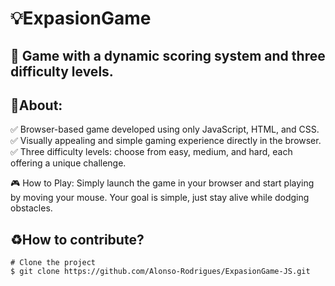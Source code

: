 <h1>
    💡ExpasionGame
</h1>
<h2>
    📩 Game with a dynamic scoring system and three difficulty levels.
</h2>

## 🚨About:
✅ Browser-based game developed using only JavaScript, HTML, and CSS. <br>
✅ Visually appealing and simple gaming experience directly in the browser.<br>
✅ Three difficulty levels: choose from easy, medium, and hard, each offering a unique challenge.<br>

🎮 How to Play: 
Simply launch the game in your browser and start playing by moving your mouse. 
Your goal is simple, just stay alive while dodging obstacles.

## ♻️How to contribute?
    # Clone the project
    $ git clone https://github.com/Alonso-Rodrigues/ExpasionGame-JS.git
